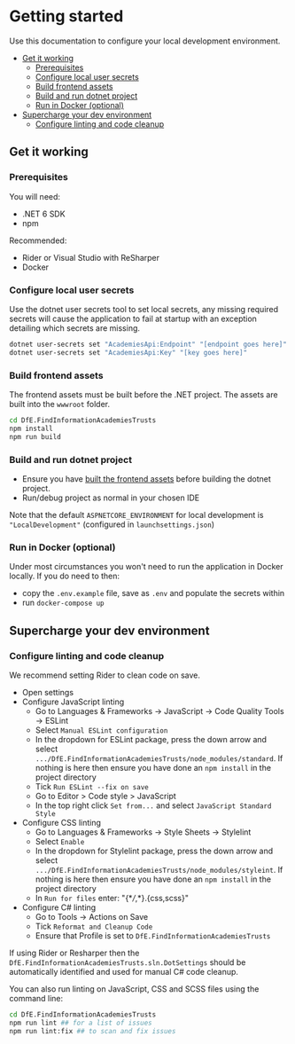 # Getting started

Use this documentation to configure your local development environment.

- [Get it working](#get-it-working)
  - [Prerequisites](#prerequisites)
  - [Configure local user secrets](#configure-local-user-secrets)
  - [Build frontend assets](#build-frontend-assets)
  - [Build and run dotnet project](#build-and-run-dotnet-project)
  - [Run in Docker (optional)](#run-in-docker-optional)
- [Supercharge your dev environment](#supercharge-your-dev-environment)
  - [Configure linting and code cleanup](#configure-linting-and-code-cleanup)

## Get it working

### Prerequisites

You will need:

- .NET 6 SDK
- npm

Recommended:

- Rider or Visual Studio with ReSharper
- Docker

### Configure local user secrets

Use the dotnet user secrets tool to set local secrets, any missing required secrets will cause the application to fail at startup with an exception detailing which secrets are missing.

```bash
dotnet user-secrets set "AcademiesApi:Endpoint" "[endpoint goes here]"
dotnet user-secrets set "AcademiesApi:Key" "[key goes here]"
```

### Build frontend assets

The frontend assets must be built before the .NET project. The assets are built into the `wwwroot` folder.

```bash
cd DfE.FindInformationAcademiesTrusts
npm install
npm run build
```

### Build and run dotnet project

- Ensure you have [built the frontend assets](#build-frontend-assets) before building the dotnet project.
- Run/debug project as normal in your chosen IDE

Note that the default `ASPNETCORE_ENVIRONMENT` for local development is `"LocalDevelopment"` (configured in `launchsettings.json`)

### Run in Docker (optional)

Under most circumstances you won't need to run the application in Docker locally. If you do need to then:

- copy the `.env.example` file, save as `.env` and populate the secrets within
- run `docker-compose up`

## Supercharge your dev environment

### Configure linting and code cleanup

We recommend setting Rider to clean code on save.

- Open settings
- Configure JavaScript linting
  - Go to Languages & Frameworks -> JavaScript -> Code Quality Tools -> ESLint
  - Select `Manual ESLint configuration`
  - In the dropdown for ESLint package, press the down arrow and select `.../DfE.FindInformationAcademiesTrusts/node_modules/standard`. If nothing is here then ensure you have done an `npm install` in the project directory
  - Tick `Run ESLint --fix on save`
  - Go to Editor > Code style > JavaScript
  - In the top right click `Set from...` and select `JavaScript Standard Style`
- Configure CSS linting
  - Go to Languages & Frameworks -> Style Sheets -> Stylelint
  - Select `Enable`
  - In the dropdown for Stylelint package, press the down arrow and select `.../DfE.FindInformationAcademiesTrusts/node_modules/styleint`. If nothing is here then ensure you have done an `npm install` in the project directory
  - In `Run for files` enter: "{\*_/_,\*}.{css,scss}"
- Configure C# linting
  - Go to Tools -> Actions on Save
  - Tick `Reformat and Cleanup Code`
  - Ensure that Profile is set to `DfE.FindInformationAcademiesTrusts`

If using Rider or Resharper then the `DfE.FindInformationAcademiesTrusts.sln.DotSettings` should be automatically identified and used for manual C# code cleanup.

You can also run linting on JavaScript, CSS and SCSS files using the command line:

```bash
cd DfE.FindInformationAcademiesTrusts
npm run lint ## for a list of issues
npm run lint:fix ## to scan and fix issues
```
